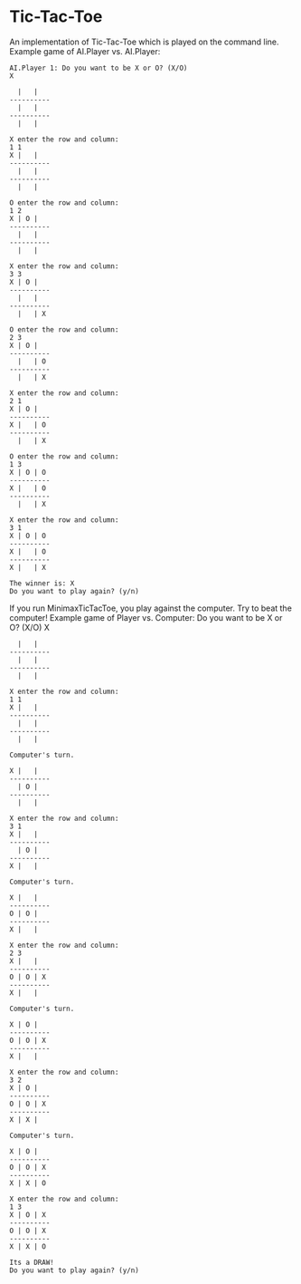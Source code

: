 # Tic-Tac-Toe
An implementation of Tic-Tac-Toe which is played on the command line.
Example game of AI.Player vs. AI.Player:

    AI.Player 1: Do you want to be X or O? (X/O)
    X
    
      |   |
    ----------
      |   |
    ----------
      |   |

    X enter the row and column:
    1 1
    X |   |
    ----------
      |   |
    ----------
      |   |

    O enter the row and column:
    1 2
    X | O |
    ----------
      |   |
    ----------
      |   |

    X enter the row and column:
    3 3
    X | O |
    ----------
      |   |
    ----------
      |   | X

    O enter the row and column:
    2 3
    X | O |
    ----------
      |   | O
    ----------
      |   | X

    X enter the row and column:
    2 1
    X | O |
    ----------
    X |   | O
    ----------
      |   | X

    O enter the row and column:
    1 3
    X | O | O
    ----------
    X |   | O
    ----------
      |   | X

    X enter the row and column:
    3 1
    X | O | O
    ----------
    X |   | O
    ----------
    X |   | X

    The winner is: X
    Do you want to play again? (y/n)


If you run MinimaxTicTacToe, you play against the computer. Try to beat the computer!
Example game of Player vs. Computer:
    Do you want to be X or O? (X/O)
    X
    
      |   |
    ----------
      |   |
    ----------
      |   |

    X enter the row and column:
    1 1
    X |   |
    ----------
      |   |
    ----------
      |   |

    Computer's turn.

    X |   |
    ----------
      | O |
    ----------
      |   |

    X enter the row and column:
    3 1
    X |   |
    ----------
      | O |
    ----------
    X |   |

    Computer's turn.

    X |   |
    ----------
    O | O |
    ----------
    X |   |

    X enter the row and column:
    2 3
    X |   |
    ----------
    O | O | X
    ----------
    X |   |

    Computer's turn.

    X | O |
    ----------
    O | O | X
    ----------
    X |   |

    X enter the row and column:
    3 2
    X | O |
    ----------
    O | O | X
    ----------
    X | X |

    Computer's turn.

    X | O |
    ----------
    O | O | X
    ----------
    X | X | O

    X enter the row and column:
    1 3
    X | O | X
    ----------
    O | O | X
    ----------
    X | X | O

    Its a DRAW!
    Do you want to play again? (y/n)
